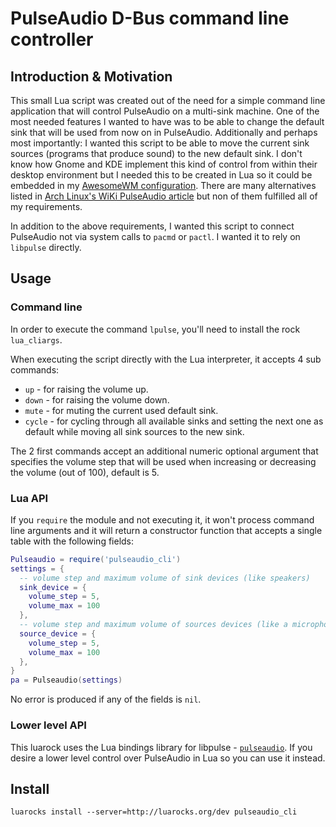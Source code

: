 # PulseAudio D-Bus command line controller

## Introduction & Motivation

This small Lua script was created out of the need for a simple command line application that will control PulseAudio on a multi-sink machine. One of the most needed features I wanted to have was to be able to change the default sink that will be used from now on in PulseAudio. Additionally and perhaps most importantly: I wanted this script to be able to move the current sink sources (programs that produce sound) to the new default sink. I don't know how Gnome and KDE implement this kind of control from within their desktop environment but I needed this to be created in Lua so it could be embedded in my [AwesomeWM configuration](https://github.com/doronbehar/.config_awesome). There are many alternatives listed in [Arch Linux's WiKi PulseAudio article](https://wiki.archlinux.org/index.php/PulseAudio#Console) but non of them fulfilled all of my requirements.

In addition to the above requirements, I wanted this script to connect PulseAudio not via system calls to `pacmd` or `pactl`. I wanted it to rely on `libpulse` directly.

## Usage

### Command line

In order to execute the command `lpulse`, you'll need to install the rock `lua_cliargs`.

When executing the script directly with the Lua interpreter, it accepts 4 sub commands:

- `up` - for raising the volume up.
- `down` - for raising the volume down.
- `mute` - for muting the current used default sink.
- `cycle` - for cycling through all available sinks and setting the next one as default while moving all sink sources to the new sink.

The 2 first commands accept an additional numeric optional argument that specifies the volume step that will be used when increasing or decreasing the volume (out of 100), default is 5.

### Lua API

If you `require` the module and not executing it, it won't process command line arguments and it will return a constructor function that accepts a single table with the following fields:

```lua
Pulseaudio = require('pulseaudio_cli')
settings = {
  -- volume step and maximum volume of sink devices (like speakers)
  sink_device = {
    volume_step = 5,
    volume_max = 100
  },
  -- volume step and maximum volume of sources devices (like a microphone)
  source_device = {
    volume_step = 5,
    volume_max = 100
  },
}
pa = Pulseaudio(settings)
```

No error is produced if any of the fields is `nil`.

### Lower level API

This luarock uses the Lua bindings library for libpulse - [`pulseaudio`](https://github.com/liaonau/lua-pulseaudio). If you desire a lower level control over PulseAudio in Lua so you can use it instead.

## Install

```
luarocks install --server=http://luarocks.org/dev pulseaudio_cli
```
